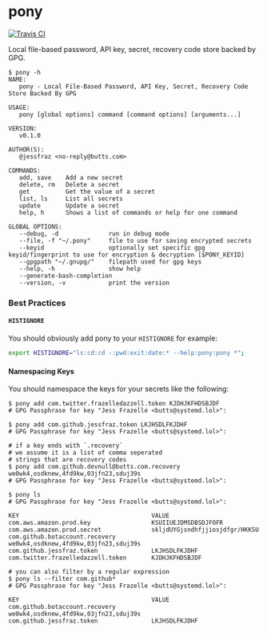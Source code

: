 # pony

[![Travis CI](https://travis-ci.org/jessfraz/pony.svg?branch=master)](https://travis-ci.org/jessfraz/pony)

Local file-based password, API key, secret, recovery code store backed by GPG.

```console
$ pony -h
NAME:
   pony - Local File-Based Password, API Key, Secret, Recovery Code Store Backed By GPG

USAGE:
   pony [global options] command [command options] [arguments...]

VERSION:
   v0.1.0

AUTHOR(S):
   @jessfraz <no-reply@butts.com>

COMMANDS:
   add, save    Add a new secret
   delete, rm   Delete a secret
   get          Get the value of a secret
   list, ls     List all secrets
   update       Update a secret
   help, h      Shows a list of commands or help for one command

GLOBAL OPTIONS:
   --debug, -d              run in debug mode
   --file, -f "~/.pony"     file to use for saving encrypted secrets
   --keyid                  optionally set specific gpg keyid/fingerprint to use for encryption & decryption [$PONY_KEYID]
   --gpgpath "~/.gnupg/"    filepath used for gpg keys
   --help, -h               show help
   --generate-bash-completion
   --version, -v            print the version

```

### Best Practices

#### `HISTIGNORE`

You should obviously add pony to your `HISTIGNORE` for example:

```bash
export HISTIGNORE="ls:cd:cd -:pwd:exit:date:* --help:pony:pony *";
```

#### Namespacing Keys

You should namespace the keys for your secrets like the following:

```console
$ pony add com.twitter.frazelledazzell.token KJDHJKFHDSBJDF
# GPG Passphrase for key "Jess Frazelle <butts@systemd.lol>":

$ pony add com.github.jessfraz.token LKJHSDLFKJDHF
# GPG Passphrase for key "Jess Frazelle <butts@systemd.lol>":

# if a key ends with `.recovery`
# we assume it is a list of comma seperated
# strings that are recovery codes
$ pony add com.github.devnull@butts.com.recovery we0wk4,osdknew,4fd9kw,03jfn23,sduj39s
# GPG Passphrase for key "Jess Frazelle <butts@systemd.lol>":

$ pony ls
# GPG Passphrase for key "Jess Frazelle <butts@systemd.lol>":

KEY                                     VALUE
com.aws.amazon.prod.key                 KSUIIUEJDMSDBSDJFOFR
com.aws.amazon.prod.secret              skljdUYGjsndhfjjiosjdfgr/HKKSU
com.github.botaccount.recovery          we0wk4,osdknew,4fd9kw,03jfn23,sduj39s
com.github.jessfraz.token               LKJHSDLFKJDHF
com.twitter.frazelledazzell.token       KJDHJKFHDSBJDF

# you can also filter by a regular expression
$ pony ls --filter com.github*
# GPG Passphrase for key "Jess Frazelle <butts@systemd.lol>":

KEY                                     VALUE
com.github.botaccount.recovery          we0wk4,osdknew,4fd9kw,03jfn23,sduj39s
com.github.jessfraz.token               LKJHSDLFKJDHF
```
